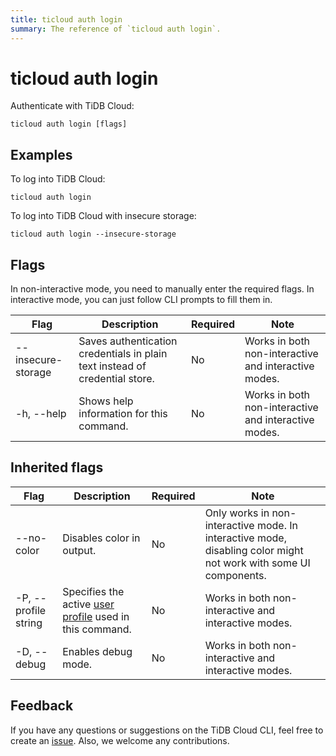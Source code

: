 ```yaml
---
title: ticloud auth login
summary: The reference of `ticloud auth login`.
---
```


# ticloud auth login

Authenticate with TiDB Cloud:

```shell
ticloud auth login [flags]
```

## Examples

To log into TiDB Cloud:

```shell
ticloud auth login
```

To log into TiDB Cloud with insecure storage:

```shell
ticloud auth login --insecure-storage
```

## Flags

In non-interactive mode, you need to manually enter the required flags. In interactive mode, you can just follow CLI prompts to fill them in.

| Flag               | Description                                                               | Required | Note                                                 |
|--------------------|---------------------------------------------------------------------------|----------|------------------------------------------------------|
| --insecure-storage | Saves authentication credentials in plain text instead of credential store. | No       | Works in both non-interactive and interactive modes. |
| -h, --help         | Shows help information for this command.                                         | No       | Works in both non-interactive and interactive modes. |

## Inherited flags

| Flag                 | Description                                                                                | Required | Note                                                                                                             |
|----------------------|--------------------------------------------------------------------------------------------|----------|------------------------------------------------------------------------------------------------------------------|
| --no-color           | Disables color in output.                                                                  | No       | Only works in non-interactive mode. In interactive mode, disabling color might not work with some UI components. |
| -P, --profile string | Specifies the active [user profile](/tidb-cloud/cli-reference.md#user-profile) used in this command. | No       | Works in both non-interactive and interactive modes.                                                             |
| -D, --debug          | Enables debug mode.                                                                          | No       | Works in both non-interactive and interactive modes.                                                             |

## Feedback

If you have any questions or suggestions on the TiDB Cloud CLI, feel free to create an [issue](https://github.com/tidbcloud/tidbcloud-cli/issues/new/choose). Also, we welcome any contributions.

